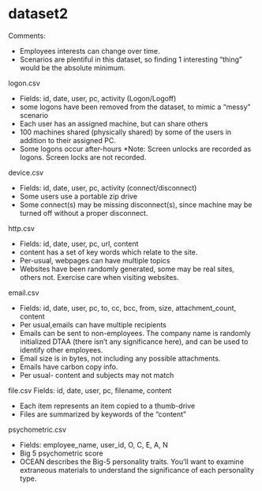# dataset2

Comments:
* Employees interests can change over time.
* Scenarios are plentiful in this dataset, so finding 1 interesting “thing” would be the absolute minimum.


logon.csv
* Fields: id, date, user, pc, activity (Logon/Logoff)
* some logons have been removed from the dataset, to mimic a “messy” scenario
* Each user has an assigned machine, but can share others
* 100 machines shared (physically shared) by some of the users in addition to their assigned PC. 
* Some logons occur after-hours 
*Note: Screen unlocks are recorded as logons. Screen locks are not recorded.


device.csv
* Fields: id, date, user, pc, activity (connect/disconnect)
* Some users use a portable zip drive
* Some connect(s) may be missing disconnect(s), since machine may be turned off without a proper disconnect. 


http.csv
* Fields: id, date, user, pc, url, content
* content has a set of key words which relate to the site.
* Per-usual, webpages can have multiple topics
* Websites have been randomly generated, some may be real sites, others not. Exercise care when visiting websites. 


email.csv
* Fields: id, date, user, pc, to, cc, bcc, from, size, attachment_count, content
* Per usual,emails can have multiple recipients
* Emails can be sent to non-employees. The company name is randomly initialized DTAA (there isn’t any significance here), and can be used to identify other employees.
* Email size is in bytes, not including any possible attachments.
* Emails have carbon copy info.
* Per usual- content and subjects may not match 


file.csv
Fields: id, date, user, pc, filename, content
* Each item represents an item copied to a thumb-drive
* Files are summarized by keywords of the “content”


psychometric.csv
* Fields: employee_name, user_id, O, C, E, A, N
* Big 5 psychometric score
* OCEAN describes the Big-5 personality traits. You’ll want to examine extraneous materials to understand the significance of each personality type.
